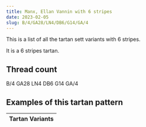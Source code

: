 ```yaml
---
title: Manx, Ellan Vannin with 6 stripes
date: 2023-02-05
slug: B/4/GA28/LN4/DB6/G14/GA/4
---
```

This is a list of all the tartan sett variants with 6 stripes.

It is a 6 stripes tartan.


## Thread count
B/4 GA28 LN4 DB6 G14 GA/4

## Examples of this tartan pattern

| Tartan Variants |
|---------------|
